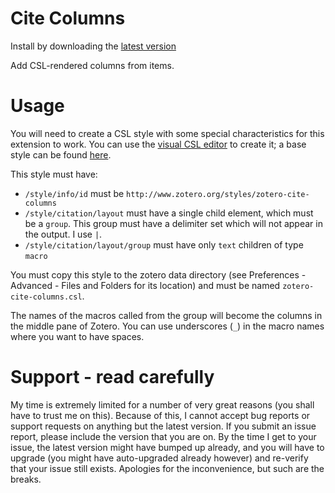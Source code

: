Cite Columns
=================

Install by downloading the [latest version](https://github.com/retorquere/zotero-cite-columns/releases/latest)

Add CSL-rendered columns from items.

# Usage

You will need to create a CSL style with some special characteristics for this extension to work. You can use the [visual CSL editor](https://editor.citationstyles.org/visualEditor/) to create it; a base style can be found [here]().

This style must have:

* `/style/info/id` must be `http://www.zotero.org/styles/zotero-cite-columns`
* `/style/citation/layout` must have a single child element, which must be a `group`. This group must have a delimiter set which will not appear in the output. I use `|`.
* `/style/citation/layout/group` must have only `text` children of type `macro`

You must copy this style to the zotero data directory (see Preferences - Advanced - Files and Folders for its location) and must be named `zotero-cite-columns.csl`.

The names of the macros called from the group will become the columns in the middle pane of Zotero. You can use underscores (`_`) in the macro names where you want to have spaces.

# Support - read carefully

My time is extremely limited for a number of very great reasons
(you shall have to trust me on this). Because of this, I cannot
accept bug reports or support requests on anything but the latest
version. If you submit an issue report, please include the version
that you are on. By the time I get to your issue, the latest version
might have bumped up already, and you will have to upgrade (you
might have auto-upgraded already however) and re-verify that your
issue still exists.  Apologies for the inconvenience, but such are
the breaks.

